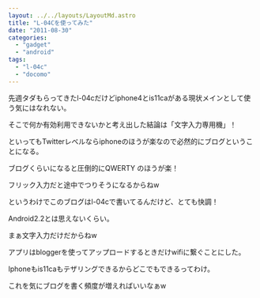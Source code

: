 ```yaml
---
layout: ../../layouts/LayoutMd.astro
title: "L-04Cを使ってみた"
date: "2011-08-30"
categories: 
  - "gadget"
  - "android"
tags: 
  - "l-04c"
  - "docomo"
---
```


先週タダもらってきたl-04cだけどiphone4とis11caがある現状メインとして使う気にはなれない。

そこで何か有効利用できないかと考え出した結論は「文字入力専用機」！

といってもTwitterレベルならiphoneのほうが楽なので必然的にブログということになる。

ブログくらいになると圧倒的にQWERTY のほうが楽！

フリック入力だと途中でつりそうになるからねw

というわけでこのブログはl-04cで書いてるんだけど、とても快調！

Android2.2とは思えないくらい。

まぁ文字入力だけだからねw

アプリはbloggerを使ってアップロードするときだけwifiに繋ぐことにした。

Iphoneもis11caもテザリングできるからどこでもできるってわけ。

これを気にブログを書く頻度が増えればいいなぁw
